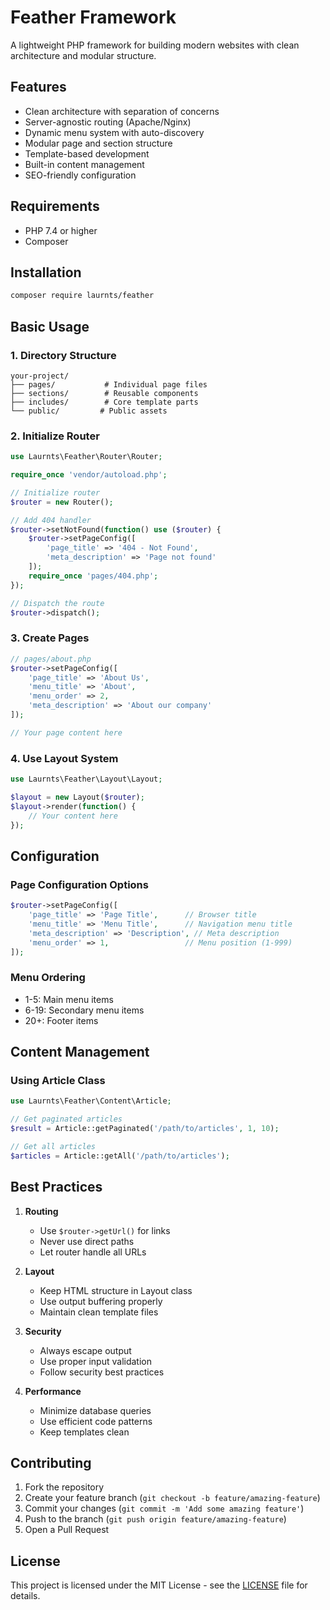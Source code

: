 # Feather Framework

A lightweight PHP framework for building modern websites with clean architecture and modular structure.

## Features

- Clean architecture with separation of concerns
- Server-agnostic routing (Apache/Nginx)
- Dynamic menu system with auto-discovery
- Modular page and section structure
- Template-based development
- Built-in content management
- SEO-friendly configuration

## Requirements

- PHP 7.4 or higher
- Composer

## Installation

```bash
composer require laurnts/feather
```

## Basic Usage

### 1. Directory Structure

```
your-project/
├── pages/           # Individual page files
├── sections/        # Reusable components
├── includes/        # Core template parts
└── public/         # Public assets
```

### 2. Initialize Router

```php
use Laurnts\Feather\Router\Router;

require_once 'vendor/autoload.php';

// Initialize router
$router = new Router();

// Add 404 handler
$router->setNotFound(function() use ($router) {
    $router->setPageConfig([
        'page_title' => '404 - Not Found',
        'meta_description' => 'Page not found'
    ]);
    require_once 'pages/404.php';
});

// Dispatch the route
$router->dispatch();
```

### 3. Create Pages

```php
// pages/about.php
$router->setPageConfig([
    'page_title' => 'About Us',
    'menu_title' => 'About',
    'menu_order' => 2,
    'meta_description' => 'About our company'
]);

// Your page content here
```

### 4. Use Layout System

```php
use Laurnts\Feather\Layout\Layout;

$layout = new Layout($router);
$layout->render(function() {
    // Your content here
});
```

## Configuration

### Page Configuration Options

```php
$router->setPageConfig([
    'page_title' => 'Page Title',      // Browser title
    'menu_title' => 'Menu Title',      // Navigation menu title
    'meta_description' => 'Description', // Meta description
    'menu_order' => 1,                 // Menu position (1-999)
]);
```

### Menu Ordering

- 1-5: Main menu items
- 6-19: Secondary menu items
- 20+: Footer items

## Content Management

### Using Article Class

```php
use Laurnts\Feather\Content\Article;

// Get paginated articles
$result = Article::getPaginated('/path/to/articles', 1, 10);

// Get all articles
$articles = Article::getAll('/path/to/articles');
```

## Best Practices

1. **Routing**
   - Use `$router->getUrl()` for links
   - Never use direct paths
   - Let router handle all URLs

2. **Layout**
   - Keep HTML structure in Layout class
   - Use output buffering properly
   - Maintain clean template files

3. **Security**
   - Always escape output
   - Use proper input validation
   - Follow security best practices

4. **Performance**
   - Minimize database queries
   - Use efficient code patterns
   - Keep templates clean

## Contributing

1. Fork the repository
2. Create your feature branch (`git checkout -b feature/amazing-feature`)
3. Commit your changes (`git commit -m 'Add some amazing feature'`)
4. Push to the branch (`git push origin feature/amazing-feature`)
5. Open a Pull Request

## License

This project is licensed under the MIT License - see the [LICENSE](LICENSE) file for details. 